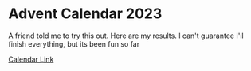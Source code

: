 # Advent Calendar 2023
A friend told me to try this out. Here are my results. I can't guarantee I'll finish everything, but its been fun so far

[Calendar Link](https://adventofcode.com/2023/)